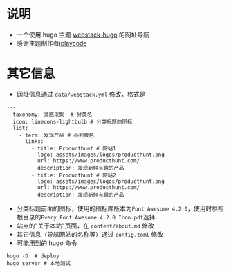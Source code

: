 # 说明
- 一个使用 hugo 主题 [webstack-hugo](https://github.com/iplaycode/webstack-hugo) 的网址导航
- 感谢主题制作者[iplaycode](https://github.com/iplaycode)
# 其它信息
- 网址信息通过  `data/webstack.yml` 修改，格式是
```
---
- taxonomy: 灵感采集  # 分类名
  icon: linecons-lightbulb # 分类标题的图标
  list: 
    - term: 发现产品 # 小列表名
      links:
        - title: Producthunt # 网站1
          logo: assets/images/logos/producthunt.png
          url: https://www.producthunt.com/
          description: 发现新鲜有趣的产品
        - title: Producthunt # 网站2
          logo: assets/images/logos/producthunt.png
          url: https://www.producthunt.com/
          description: 发现新鲜有趣的产品
```
- 分类标题前面的图标，使用的图标库版本为`Font Awesome 4.2.0`，使用时参照根目录的`Every Font Awesome 4.2.0 Icon.pdf`选择
- 站点的"关于本站"页面，在 `content/about.md` 修改
- 其它信息（导航网站的名称等）通过 `config.toml` 修改
- 可能用到的 hugo 命令
```
hugo -D  # deploy
hugo server # 本地测试
```

